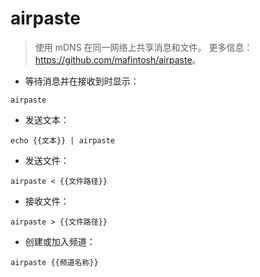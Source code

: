 # airpaste

> 使用 mDNS 在同一网络上共享消息和文件。
> 更多信息：<https://github.com/mafintosh/airpaste>。

- 等待消息并在接收到时显示：

`airpaste`

- 发送文本：

`echo {{文本}} | airpaste`

- 发送文件：

`airpaste < {{文件路径}}`

- 接收文件：

`airpaste > {{文件路径}}`

- 创建或加入频道：

`airpaste {{频道名称}}`